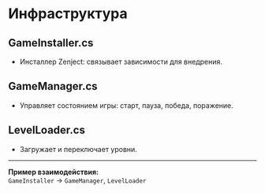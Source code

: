 # Инфраструктура

## GameInstaller.cs

- Инсталлер Zenject: связывает зависимости для внедрения.

## GameManager.cs

- Управляет состоянием игры: старт, пауза, победа, поражение.

## LevelLoader.cs

- Загружает и переключает уровни.

---
**Пример взаимодействия:**  
`GameInstaller` → `GameManager`, `LevelLoader`
